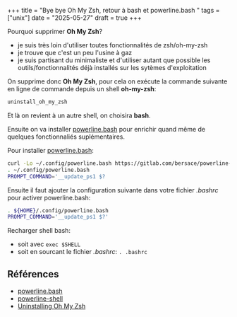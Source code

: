 +++
title = "Bye bye Oh My Zsh, retour à bash et powerline.bash "
tags = ["unix"]
date = "2025-05-27"
draft = true
+++

Pourquoi supprimer **Oh My Zsh**?

- je suis très loin d'utiliser toutes fonctionnalités de zsh/oh-my-zsh
- je trouve que c'est un peu l'usine à gaz
- je suis partisant du minimaliste et d'utiliser autant que possible les outils/fonctionnalités déjà installés sur les sytèmes d'exploitation

On supprime donc **Oh My Zsh**, pour cela on exécute la commande suivante en ligne de commande depuis un shell **oh-my-zsh**:

```sh
uninstall_oh_my_zsh
```

Et là on revient à un autre shell, on choisira **bash**.

Ensuite on va installer [powerline.bash](https://gitlab.com/bersace/powerline.bash) pour enrichir quand même de quelques fonctionnaliés suplémentaires.

Pour installer [powerline.bash](https://gitlab.com/bersace/powerline.bash):

```sh
curl -Lo ~/.config/powerline.bash https://gitlab.com/bersace/powerline-bash/raw/master/powerline.bash
. ~/.config/powerline.bash
PROMPT_COMMAND='__update_ps1 $?
```

Ensuite il faut ajouter la configuration suivante dans votre fichier _.bashrc_ pour activer powerline.bash:

```sh
. ${HOME}/.config/powerline.bash
PROMPT_COMMAND='__update_ps1 $?'
```

Recharger shell bash:

- soit avec ```exec $SHELL```
- soit en sourcant le fichier _.bashrc_: ```. .bashrc```

## Références

- [powerline.bash](https://gitlab.com/bersace/powerline.bash)
- [powerline-shell](https://github.com/b-ryan/powerline-shell)
- [Uninstalling Oh My Zsh](https://github.com/ohmyzsh/ohmyzsh?tab=readme-ov-file#uninstalling-oh-my-zsh)
